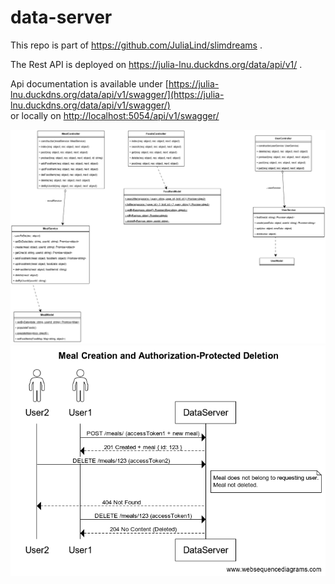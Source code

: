 # data-server

This repo is part of https://github.com/JuliaLind/slimdreams .  

The Rest API is deployed on https://julia-lnu.duckdns.org/data/api/v1/ .  

Api documentation is available under [https://julia-lnu.duckdns.org/data/api/v1/swagger/](https://julia-lnu.duckdns.org/data/api/v1/swagger/)  
or locally on [http://localhost:5054/api/v1/swagger/](http://localhost:5054/api/v1/swagger/) 


![Class diagram](.readme/class_diagram.drawio.png)
![Sequence diagram](.readme/auth-protection_sequence-diagram.png)  
